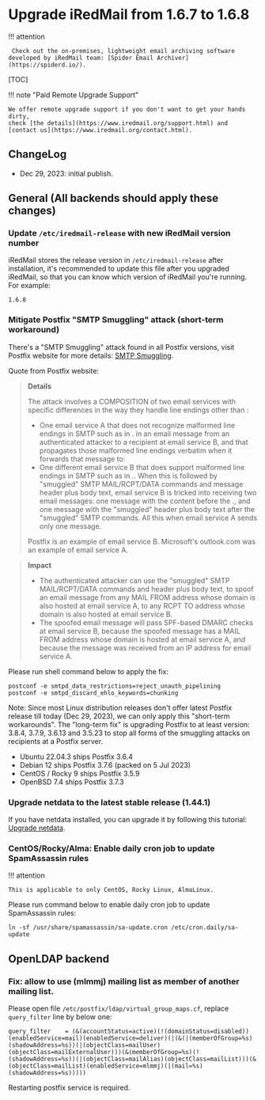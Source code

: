 # Upgrade iRedMail from 1.6.7 to 1.6.8

!!! attention

	 Check out the on-premises, lightweight email archiving software developed by iRedMail team: [Spider Email Archiver](https://spiderd.io/).

[TOC]

!!! note "Paid Remote Upgrade Support"

    We offer remote upgrade support if you don't want to get your hands dirty,
    check [the details](https://www.iredmail.org/support.html) and
    [contact us](https://www.iredmail.org/contact.html).

## ChangeLog

- Dec 29, 2023: initial publish.

## General (All backends should apply these changes)

### Update `/etc/iredmail-release` with new iRedMail version number

iRedMail stores the release version in `/etc/iredmail-release` after
installation, it's recommended to update this file after you upgraded iRedMail,
so that you can know which version of iRedMail you're running. For example:

```
1.6.8
```

### Mitigate Postfix "SMTP Smuggling" attack (short-term workaround)

There's a "SMTP Smuggling" attack found in all Postfix versions, visit Postfix
website for more details: [SMTP Smuggling](https://www.postfix.org/smtp-smuggling.html).

Quote from Postfix website:

> __Details__
>
> The attack involves a COMPOSITION of two email services with specific differences in the way they handle line endings other than <CR><LF>:
>
> - One email service A that does not recognize malformed line endings in SMTP such as in <LF>.<CR><LF> in an email message from an authenticated attacker to a recipient at email service B, and that propagates those malformed line endings verbatim when it forwards that message to:
> - One different email service B that does support malformed line endings in SMTP such as in <LF>.<CR><LF>. When this is followed by "smuggled" SMTP MAIL/RCPT/DATA commands and message header plus body text, email service B is tricked into receiving two email messages: one message with the content before the <LF>.<CR><LF>, and one message with the "smuggled" header plus body text after the "smuggled" SMTP commands. All this when email service A sends only one message.
>
> Postfix is an example of email service B. Microsoft's outlook.com was an example of email service A.

> __Impact__
>
> - The authenticated attacker can use the "smuggled" SMTP MAIL/RCPT/DATA commands and header plus body text, to spoof an email message from any MAIL FROM address whose domain is also hosted at email service A, to any RCPT TO address whose domain is also hosted at email service B.
> - The spoofed email message will pass SPF-based DMARC checks at email service B, because the spoofed message has a MAIL FROM address whose domain is hosted at email service A, and because the message was received from an IP address for email service A.

Please run shell command below to apply the fix:

```shell
postconf -e smtpd_data_restrictions=reject_unauth_pipelining
postconf -e smtpd_discard_ehlo_keywords=chunking
```

Note: Since most Linux distribution releases don't offer latest Postfix release
till today (Dec 29, 2023), we can only apply this "short-term workarounds".
The "long-term fix" is upgrading Postfix to at least version: 3.8.4, 3.7.9,
3.6.13 and 3.5.23 to stop all forms of the smuggling attacks on recipients at
a Postfix server.

- Ubuntu 22.04.3 ships Postfix 3.6.4
- Debian 12 ships Postfix 3.7.6 (packed on 5 Jul 2023)
- CentOS / Rocky 9 ships Postfix 3.5.9
- OpenBSD 7.4 ships Postfix 3.7.3

### Upgrade netdata to the latest stable release (1.44.1)

If you have netdata installed, you can upgrade it by following this tutorial:
[Upgrade netdata](./upgrade.netdata.html).

### CentOS/Rocky/Alma: Enable daily cron job to update SpamAssassin rules

!!! attention

    This is applicable to only CentOS, Rocky Linux, AlmaLinux.

Please run command below to enable daily cron job to update SpamAssassin rules:

```
ln -sf /usr/share/spamassassin/sa-update.cron /etc/cron.daily/sa-update
```

## OpenLDAP backend

### Fix: allow to use (mlmmj) mailing list as member of another mailing list.

Please open file `/etc/postfix/ldap/virtual_group_maps.cf`, replace
`query_filter` line by below one:

```
query_filter    = (&(accountStatus=active)(!(domainStatus=disabled))(enabledService=mail)(enabledService=deliver)(|(&(|(memberOfGroup=%s)(shadowAddress=%s))(|(objectClass=mailUser)(objectClass=mailExternalUser)))(&(memberOfGroup=%s)(!(shadowAddress=%s))(|(objectClass=mailAlias)(objectClass=mailList)))(&(objectClass=mailList)(enabledService=mlmmj)(|(mail=%s)(shadowAddress=%s)))))
```

Restarting postfix service is required.
